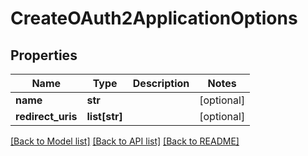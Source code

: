 # CreateOAuth2ApplicationOptions

## Properties
Name | Type | Description | Notes
------------ | ------------- | ------------- | -------------
**name** | **str** |  | [optional] 
**redirect_uris** | **list[str]** |  | [optional] 

[[Back to Model list]](../gitea/docs/README.md#documentation-for-models) [[Back to API list]](../gitea/docs/README.md#documentation-for-api-endpoints) [[Back to README]](../gitea/docs/README.md)

